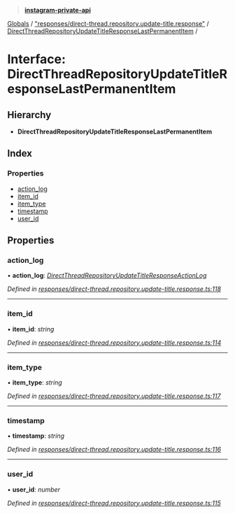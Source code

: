 > **[instagram-private-api](../README.md)**

[Globals](../README.md) / ["responses/direct-thread.repository.update-title.response"](../modules/_responses_direct_thread_repository_update_title_response_.md) / [DirectThreadRepositoryUpdateTitleResponseLastPermanentItem](_responses_direct_thread_repository_update_title_response_.directthreadrepositoryupdatetitleresponselastpermanentitem.md) /

# Interface: DirectThreadRepositoryUpdateTitleResponseLastPermanentItem

## Hierarchy

* **DirectThreadRepositoryUpdateTitleResponseLastPermanentItem**

## Index

### Properties

* [action_log](_responses_direct_thread_repository_update_title_response_.directthreadrepositoryupdatetitleresponselastpermanentitem.md#action_log)
* [item_id](_responses_direct_thread_repository_update_title_response_.directthreadrepositoryupdatetitleresponselastpermanentitem.md#item_id)
* [item_type](_responses_direct_thread_repository_update_title_response_.directthreadrepositoryupdatetitleresponselastpermanentitem.md#item_type)
* [timestamp](_responses_direct_thread_repository_update_title_response_.directthreadrepositoryupdatetitleresponselastpermanentitem.md#timestamp)
* [user_id](_responses_direct_thread_repository_update_title_response_.directthreadrepositoryupdatetitleresponselastpermanentitem.md#user_id)

## Properties

###  action_log

• **action_log**: *[DirectThreadRepositoryUpdateTitleResponseActionLog](_responses_direct_thread_repository_update_title_response_.directthreadrepositoryupdatetitleresponseactionlog.md)*

*Defined in [responses/direct-thread.repository.update-title.response.ts:118](https://github.com/dilame/instagram-private-api/blob/3e16058/src/responses/direct-thread.repository.update-title.response.ts#L118)*

___

###  item_id

• **item_id**: *string*

*Defined in [responses/direct-thread.repository.update-title.response.ts:114](https://github.com/dilame/instagram-private-api/blob/3e16058/src/responses/direct-thread.repository.update-title.response.ts#L114)*

___

###  item_type

• **item_type**: *string*

*Defined in [responses/direct-thread.repository.update-title.response.ts:117](https://github.com/dilame/instagram-private-api/blob/3e16058/src/responses/direct-thread.repository.update-title.response.ts#L117)*

___

###  timestamp

• **timestamp**: *string*

*Defined in [responses/direct-thread.repository.update-title.response.ts:116](https://github.com/dilame/instagram-private-api/blob/3e16058/src/responses/direct-thread.repository.update-title.response.ts#L116)*

___

###  user_id

• **user_id**: *number*

*Defined in [responses/direct-thread.repository.update-title.response.ts:115](https://github.com/dilame/instagram-private-api/blob/3e16058/src/responses/direct-thread.repository.update-title.response.ts#L115)*